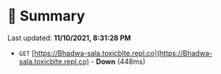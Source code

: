# 📖 Summary
Last updated: **11/10/2021, 8:31:28 PM**

- `GET` [https://Bhadwa-sala.toxicblte.repl.co](https://Bhadwa-sala.toxicblte.repl.co) - **Down** (448ms)
